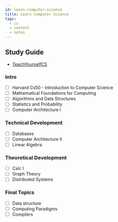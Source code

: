 ```yaml
---
id: learn-computer-science
title: Learn Computer Science
tags:
  - cs
  - content
  - notes
---
```


## Study Guide

- [TeachYourselfCS](https://teachyourselfcs.com/)

### Intro
- [ ] Harvard Cs50 - Introduction to Computer Science
- [ ] Mathematical Foundations for Computing
- [ ] Algorithms and Data Structures
- [ ] Statistics and Probability
- [ ] Computer Architecture I
### Technical Development
- [ ] Databases
- [ ] Computer Architecture II
- [ ] Linear Algebra
### Theoretical Development
- [ ] Calc I
- [ ] Graph Theory
- [ ] Distributed Systems
### Final Topics
- [ ] Data structure
- [ ] Computing Paradigms
- [ ] Compilers